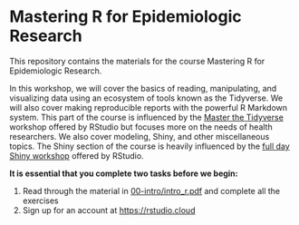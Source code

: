 
<!-- README.md is generated from README.Rmd. Please edit that file -->

# Mastering R for Epidemiologic Research

This repository contains the materials for the course Mastering R for
Epidemiologic Research.

In this workshop, we will cover the basics of reading, manipulating, and
visualizing data using an ecosystem of tools known as the Tidyverse. We
will also cover making reproducible reports with the powerful R Markdown
system. This part of the course is influenced by the [Master the
Tidyverse](https://github.com/rstudio/master-the-tidyverse) workshop
offered by RStudio but focuses more on the needs of health researchers.
We also cover modeling, Shiny, and other miscellaneous topics. The Shiny
section of the course is heavily influenced by the [full day Shiny
workshop](https://github.com/dtkaplan/shinymark) offered by RStudio.

**It is essential that you complete two tasks before we begin:**

1.  Read through the material in
    [00-intro/intro\_r.pdf](00-intro/intro_r.pdf) and complete all the
    exercises
2.  Sign up for an account at <https://rstudio.cloud>
